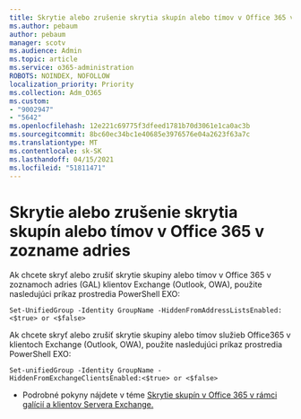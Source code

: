 ```yaml
---
title: Skrytie alebo zrušenie skrytia skupín alebo tímov v Office 365 v zozname adries
ms.author: pebaum
author: pebaum
manager: scotv
ms.audience: Admin
ms.topic: article
ms.service: o365-administration
ROBOTS: NOINDEX, NOFOLLOW
localization_priority: Priority
ms.collection: Adm_O365
ms.custom:
- "9002947"
- "5642"
ms.openlocfilehash: 12e221c69775f3dfeed1781b70d3061e1ca0ac3b
ms.sourcegitcommit: 8bc60ec34bc1e40685e3976576e04a2623f63a7c
ms.translationtype: MT
ms.contentlocale: sk-SK
ms.lasthandoff: 04/15/2021
ms.locfileid: "51811471"
---
```

# <a name="hide-or-un-hide-office-365-groups-or-teams-from-address-list"></a>Skrytie alebo zrušenie skrytia skupín alebo tímov v Office 365 v zozname adries

Ak chcete skryť alebo zrušiť skrytie skupiny alebo tímov v Office 365 v zoznamoch adries (GAL) klientov Exchange (Outlook, OWA), použite nasledujúci príkaz prostredia PowerShell EXO:

`
    Set-UnifiedGroup -Identity GroupName -HiddenFromAddressListsEnabled:<$true> or <$false>
`

Ak chcete skryť alebo zrušiť skrytie skupiny alebo tímov služieb Office365 v klientoch Exchange (Outlook, OWA), použite nasledujúci príkaz prostredia PowerShell EXO:

`
    Set-unifiedGroup -Identity GroupName -HiddenFromExchangeClientsEnabled:<$true> or <$false>
`

- Podrobné pokyny nájdete v téme [Skrytie skupín v Office 365 v rámci galícií a klientov Servera Exchange.](https://docs.microsoft.com/schooldatasync/hide-office-365-groups-from-the-gal)
